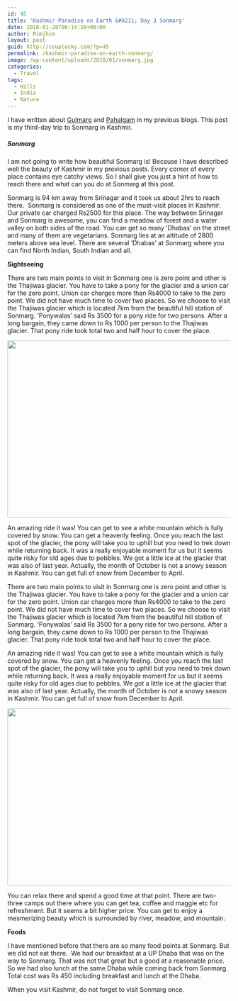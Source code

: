 ```yaml
---
id: 45
title: 'Kashmir Paradise on Earth &#8211; Day 3 Sonmarg'
date: 2018-01-28T06:14:10+00:00
author: Rimjhim
layout: post
guid: http://couplesky.com/?p=45
permalink: /kashmir-paradise-on-earth-sonmarg/
image: /wp-content/uploads/2018/01/sonmarg.jpg
categories:
  - Travel
tags:
  - Hills
  - India
  - Nature
---
```

I have written about <a href="http://couplesky.com/index.php/2018/01/27/kashmir-paradise-on-earth-gulmarg/" target="_blank" rel="noopener">Gulmarg</a> and <a href="http://couplesky.com/index.php/2018/01/28/kashmir-paradise-on-earth-pahalgam/" target="_blank" rel="noopener">Pahalgam</a> in my previous blogs. This post is my third-day trip to Sonmarg in Kashmir.

##### Sonmarg

I am not going to write how beautiful Sonmarg is! Because I have described well the beauty of Kashmir in my previous posts. Every corner of every place contains eye catchy views. So I shall give you just a hint of how to reach there and what can you do at Sonmarg at this post.  
<!--more-->

Sonmarg is 94 km away from Srinagar and it took us about 2hrs to reach there.  Sonmarg is considered as one of the must-visit places in Kashmir. Our private car charged Rs2500 for this place. The way between Srinagar and Sonmarg is awesome, you can find a meadow of forest and a water valley on both sides of the road. You can get so many &#8216;Dhabas&#8217; on the street and many of them are vegetarians. Sonmarg lies at an altitude of 2800 meters above sea level. There are several &#8216;Dhabas&#8217; at Sonmarg where you can find North Indian, South Indian and all.

**Sightseeing**

There are two main points to visit in Sonmarg one is zero point and other is the Thajiwas glacier. You have to take a pony for the glacier and a union car for the zero point. Union car charges more than Rs4000 to take to the zero point. We did not have much time to cover two places. So we choose to visit the Thajiwas glacier which is located 7km from the beautiful hill station of Sonmarg. &#8216;Ponywalas&#8217; said Rs 3500 for a pony ride for two persons. After a long bargain, they came down to Rs 1000 per person to the Thajiwas glacier. That pony ride took total two and half hour to cover the place.

<img class="alignnone size-full wp-image-48 aligncenter" src="http://couplesky.com/wp-content/uploads/2018/01/sonmarg-1.jpg" alt="" width="600" height="400" /> 

An amazing ride it was! You can get to see a white mountain which is fully covered by snow. You can get a heavenly feeling. Once you reach the last spot of the glacier, the pony will take you to uphill but you need to trek down while returning back. It was a really enjoyable moment for us but it seems quite risky for old ages due to pebbles. We got a little ice at the glacier that was also of last year. Actually, the month of October is not a snowy season in Kashmir. You can get full of snow from December to April.

There are two main points to visit in Sonmarg one is zero point and other is the Thajiwas glacier. You have to take a pony for the glacier and a union car for the zero point. Union car charges more than Rs4000 to take to the zero point. We did not have much time to cover two places. So we choose to visit the Thajiwas glacier which is located 7km from the beautiful hill station of Sonmarg. &#8216;Ponywalas&#8217; said Rs 3500 for a pony ride for two persons. After a long bargain, they came down to Rs 1000 per person to the Thajiwas glacier. That pony ride took total two and half hour to cover the place.

An amazing ride it was! You can get to see a white mountain which is fully covered by snow. You can get a heavenly feeling. Once you reach the last spot of the glacier, the pony will take you to uphill but you need to trek down while returning back. It was a really enjoyable moment for us but it seems quite risky for old ages due to pebbles. We got a little ice at the glacier that was also of last year. Actually, the month of October is not a snowy season in Kashmir. You can get full of snow from December to April.

<img class="alignnone size-full wp-image-49 aligncenter" src="http://couplesky.com/wp-content/uploads/2018/01/sonmarg-2.jpg" alt="" width="600" height="400" /> 

You can relax there and spend a good time at that point. There are two-three camps out there where you can get tea, coffee and maggie etc for refreshment. But it seems a bit higher price. You can get to enjoy a mesmerizing beauty which is surrounded by river, meadow, and mountain.

**Foods**

I have mentioned before that there are so many food points at Sonmarg. But we did not eat there.  We had our breakfast at a UP Dhaba that was on the way to Sonmarg. That was not that great but a good at a reasonable price. So we had also lunch at the same Dhaba while coming back from Sonmarg. Total cost was Rs 450 including breakfast and lunch at the Dhaba.

When you visit Kashmir, do not forget to visit Sonmarg once.